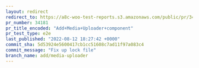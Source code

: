 ```yaml
---
layout: redirect
redirect_to: https://a8c-woo-test-reports.s3.amazonaws.com/public/pr/34181/e2e/index.html
pr_number: 34181
pr_title_encoded: "Add+Media+Uploader+component"
pr_test_type: e2e
last_published: "2022-08-12 18:27:42 +0000"
commit_sha: 5d53924e5600417cb1cc51608c7ad11f97a083c4
commit_message: "Fix up lock file"
branch_name: add/media-uploader
---
```

